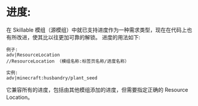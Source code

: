 # 进度:
在 Skillable 模组（源模组）中就已支持进度作为一种需求类型，现在在代码上也有所改进，使其比以往更加可靠的解锁。
进度的用法如下:
```
例子:
adv|ResourceLocation
//ResourceLocation （模组名称:标签页名称/进度名称）

实例:
adv|minecraft:husbandry/plant_seed
```

它兼容所有的进度，包括由其他模组添加的进度，但需要指定正确的 Resource Location。
